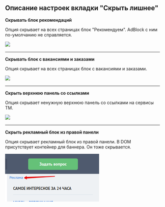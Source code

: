 ## Описание настроек вкладки "Скрыть лишнее"

**Скрывать блок рекомендаций**

Опция скрывает на всех страницах блок "Рекомендуем". AdBlock с ним по-умолчанию не справляется.

![](../images/screenshots/hide-recomendations.png)

---

**Скрывать блок с вакансиями и заказами**

Опция скрывает на всех страницах блок с вакансиями и заказами.

![](../images/screenshots/hide-vacancies.png)

---

**Скрыть верхнюю панель со ссылками**

Опция скрывает ненужную верхнюю панель со ссылками на сервисы ТМ.

![](../images/screenshots/hide-top-panel.png)

---

**Скрыть рекламный блок из правой панели**

Опция скрывает рекламный блок из правой панели. В DOM присутствует контейнер для баннера. Он тоже скрывается.

![](../images/screenshots/hide-advertising-block.png)
